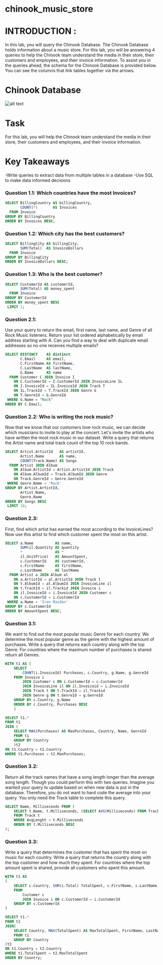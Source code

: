 # chinook_music_store
# INTRODUCTION :
In this lab, you will query the Chinook Database. The Chinook Database holds information about a music store. For this lab, you will be answering 4 queries to help the Chinook team understand the media in their store, their customers and employees, and their invoice information. To assist you in the queries ahead, the schema for the Chinook Database is provided below. You can see the columns that link tables together via the arrows.
# Chinook Database
![alt text](https://github.com/mamineofficial/Query-a-Digital-Music-Store-Part-I-/blob/master/chinook%20DATBASE.png)

# Task
For this lab, you will help the Chinook team understand the media in their store, their customers and employees, and their invoice information.

# Key Takeaways
-Write queries to extract data from multiple tables in a database
-Use SQL to make data informed decisions
### Question 1.1: Which countries have the most Invoices?
```sql
SELECT BillingCountry AS billingCountry,
       COUNT(*)       AS Invoices 
  FROM Invoice 
GROUP BY BillingCountry 
ORDER BY Invoices DESC;
```

### Question 1.2: Which city has the best customers?
```sql
SELECT BillingCity AS billingCity,
       SUM(Total)  AS InvoiceDollars 
  FROM Invoice 
GROUP BY BillingCity 
ORDER BY InvoiceDollars DESC;
```

### Question 1.3: Who is the best customer?
```sql
SELECT CustomerId AS customerId,
       SUM(Total) AS money_spent 
  FROM Invoice 
GROUP BY CustomerId 
ORDER BY money_spent DESC 
 LIMIT 1;
```

### Question 2.1:
Use your query to return the email, first name, last name, and Genre of all Rock Music listeners. Return your list ordered alphabetically by email address starting with A. Can you find a way to deal with duplicate email addresses so no one receives multiple emails?
```sql
SELECT DISTINCT    AS distinct
       C.Email     AS email,
       C.FirstName AS firstName,
       C.LastName  AS lastName,
       G.Name      AS name
  FROM Customer C JOIN Invoice I 
    ON C.CustomerId = I.CustomerId JOIN InvoiceLine IL 
    ON I.InvoiceId = IL.InvoiceId JOIN Track T 
    ON IL.TrackId = T.TrackId JOIN Genre G 
    ON T.GenreId = G.GenreId 
 WHERE G.Name = "Rock" 
ORDER BY C.Email;
```

### Question 2.2: Who is writing the rock music?
Now that we know that our customers love rock music, we can decide which musicians to invite to play at the concert.
Let's invite the artists who have written the most rock music in our dataset. Write a query that returns the Artist name and total track count of the top 10 rock bands.
```sql
SELECT Artist.ArtistId   AS artistId,
       Artist.Name       AS name,
       COUNT(Track.Name) AS Songs 
  FROM Artist JOIN Album 
    ON Album.ArtistId = Artist.ArtistId JOIN Track 
    ON Album.AlbumId = Track.AlbumId JOIN Genre 
    ON Track.GenreId = Genre.GenreId 
 WHERE Genre.Name = 'Rock' 
GROUP BY Artist.ArtistId,
       Artist.Name,
       Genre.Name 
ORDER BY Songs DESC 
 LIMIT 10;
```

### Question 2.3:
First, find which artist has earned the most according to the InvoiceLines?
Now use this artist to find which customer spent the most on this artist.
```sql
SELECT a.Name          AS name,
       SUM(il.Quantity AS quantity
       *               AS *
       il.UnitPrice)   AS AmountSpent,
       c.CustomerId    AS customerId,
       c.FirstName     AS firstName,
       c.LastName      AS lastName
  FROM Artist a JOIN Album al 
    ON a.ArtistId = al.ArtistId JOIN Track t 
    ON t.AlbumId = al.AlbumId JOIN InvoiceLine il 
    ON t.TrackId = il.Trackid JOIN Invoice i 
    ON il.InvoiceId = i.InvoiceId JOIN Customer c 
    ON c.CustomerId = i.CustomerId 
 WHERE a.Name = 'Iron Maiden' 
GROUP BY c.CustomerId 
ORDER BY AmountSpent DESC;
```

### Question 3.1:
We want to find out the most popular music Genre for each country. We determine the most popular genre as the genre with the highest amount of purchases. Write a query that returns each country along with the top Genre. For countries where the maximum number of purchases is shared return all Genres.
```sql
WITH t1 AS (
	SELECT
		COUNT(i.InvoiceId) Purchases, c.Country, g.Name, g.GenreId
	FROM Invoice i
		JOIN Customer c ON i.CustomerId = c.CustomerId
		JOIN InvoiceLine il ON il.Invoiceid = i.InvoiceId
		JOIN Track t ON t.TrackId = il.Trackid
		JOIN Genre g ON t.GenreId = g.GenreId
	GROUP BY c.Country, g.Name
	ORDER BY c.Country, Purchases DESC
	)

SELECT t1.*
FROM t1
JOIN (
	SELECT MAX(Purchases) AS MaxPurchases, Country, Name, GenreId
	FROM t1
	GROUP BY Country
	)t2
ON t1.Country = t2.Country
WHERE t1.Purchases = t2.MaxPurchases;
```

### Question 3.2:
Return all the track names that have a song length longer than the average song length. Though you could perform this with two queries. Imagine you wanted your query to update based on when new data is put in the database. Therefore, you do not want to hard code the average into your query. You only need the Track table to complete this query.
```sql
SELECT Name, Milliseconds FROM (
	SELECT t.Name, t.Milliseconds, (SELECT AVG(Milliseconds) FROM Track) AS AvgLenght
	FROM Track t
	WHERE AvgLenght < t.Milliseconds
	ORDER BY t.Milliseconds DESC
);
```
### Question 3.3:
Write a query that determines the customer that has spent the most on music for each country. Write a query that returns the country along with the top customer and how much they spent. For countries where the top amount spent is shared, provide all customers who spent this amount.
```sql
WITH t1 AS 
(
	SELECT c.Country, SUM(i.Total) TotalSpent, c.FirstName, c.LastName, c.CustomerId
	FROM 
		Customer c
		JOIN Invoice i ON c.CustomerId = i.CustomerId
	GROUP BY c.CustomerId
)

SELECT t1.*
FROM t1
JOIN(
	SELECT Country, MAX(TotalSpent) AS MaxTotalSpent, FirstName, LastName, CustomerId
	FROM t1
	GROUP BY Country
)t2
ON t1.Country = t2.Country
WHERE t1.TotalSpent = t2.MaxTotalSpent
ORDER BY Country;
```
